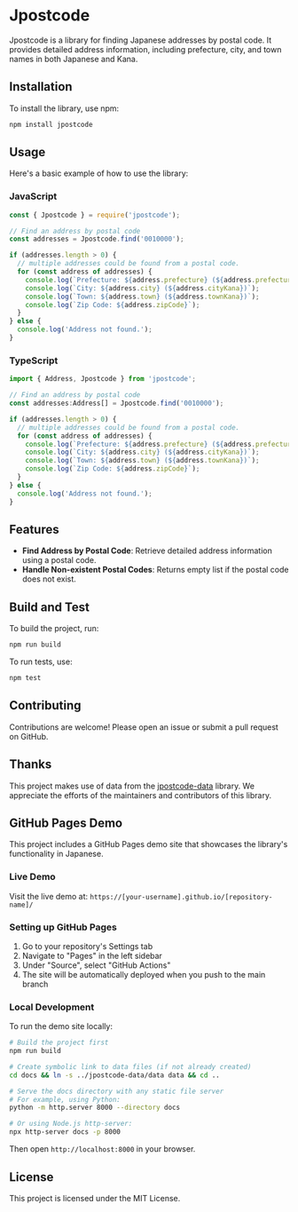 # Jpostcode

Jpostcode is a library for finding Japanese addresses by postal code. It provides detailed address information, including prefecture, city, and town names in both Japanese and Kana.

## Installation

To install the library, use npm:

```bash
npm install jpostcode
```

## Usage

Here's a basic example of how to use the library:

### JavaScript

```javascript
const { Jpostcode } = require('jpostcode');

// Find an address by postal code
const addresses = Jpostcode.find('0010000');

if (addresses.length > 0) {
  // multiple addresses could be found from a postal code.
  for (const address of addresses) {
    console.log(`Prefecture: ${address.prefecture} (${address.prefectureKana})`);
    console.log(`City: ${address.city} (${address.cityKana})`);
    console.log(`Town: ${address.town} (${address.townKana})`);
    console.log(`Zip Code: ${address.zipCode}`);
  }
} else {
  console.log('Address not found.');
}
```

### TypeScript

```typescript
import { Address, Jpostcode } from 'jpostcode';

// Find an address by postal code
const addresses:Address[] = Jpostcode.find('0010000');

if (addresses.length > 0) {
  // multiple addresses could be found from a postal code.
  for (const address of addresses) {
    console.log(`Prefecture: ${address.prefecture} (${address.prefectureKana})`);
    console.log(`City: ${address.city} (${address.cityKana})`);
    console.log(`Town: ${address.town} (${address.townKana})`);
    console.log(`Zip Code: ${address.zipCode}`);
  }
} else {
  console.log('Address not found.');
}
```

## Features

- **Find Address by Postal Code**: Retrieve detailed address information using a postal code.
- **Handle Non-existent Postal Codes**: Returns empty list if the postal code does not exist.

## Build and Test

To build the project, run:

```bash
npm run build
```

To run tests, use:

```bash
npm test
```

## Contributing

Contributions are welcome! Please open an issue or submit a pull request on GitHub.

## Thanks

This project makes use of data from the [jpostcode-data](https://github.com/kufu/jpostcode-data) library. We appreciate the efforts of the maintainers and contributors of this library.

## GitHub Pages Demo

This project includes a GitHub Pages demo site that showcases the library's functionality in Japanese.

### Live Demo

Visit the live demo at: `https://[your-username].github.io/[repository-name]/`

### Setting up GitHub Pages

1. Go to your repository's Settings tab
2. Navigate to "Pages" in the left sidebar
3. Under "Source", select "GitHub Actions"
4. The site will be automatically deployed when you push to the main branch

### Local Development

To run the demo site locally:

```bash
# Build the project first
npm run build

# Create symbolic link to data files (if not already created)
cd docs && ln -s ../jpostcode-data/data data && cd ..

# Serve the docs directory with any static file server
# For example, using Python:
python -m http.server 8000 --directory docs

# Or using Node.js http-server:
npx http-server docs -p 8000
```

Then open `http://localhost:8000` in your browser.

## License

This project is licensed under the MIT License.

